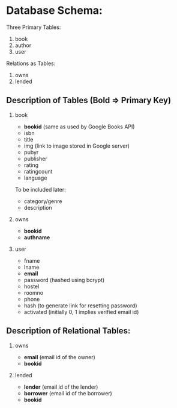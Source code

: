 # Database Schema:

Three Primary Tables:

1. book
2. author
3. user
    
Relations as Tables:

1. owns
2. lended


## Description of Tables (Bold => Primary Key)

1. book
    * **bookid** (same as used by Google Books API)
    * isbn
    * title
    * img (link to image stored in Google server)
    * pubyr
    * publisher
    * rating
    * ratingcount
    * language
    
    To be included later:
    * category/genre
    * description

2. owns
    * **bookid**
    * **authname**
    
3. user
    * fname
    * lname
    * **email**
    * password (hashed using bcrypt)
    * hostel
    * roomno
    * phone
    * hash (to generate link for resetting password)
    * activated (initially 0, 1 implies verified email id)
 
## Description of Relational Tables:

1. owns
    * **email** (email id of the owner)
    * **bookid**

2. lended
    * **lender** (email id of the lender)
    * **borrower** (email id of the borrower)
    * **bookid**
